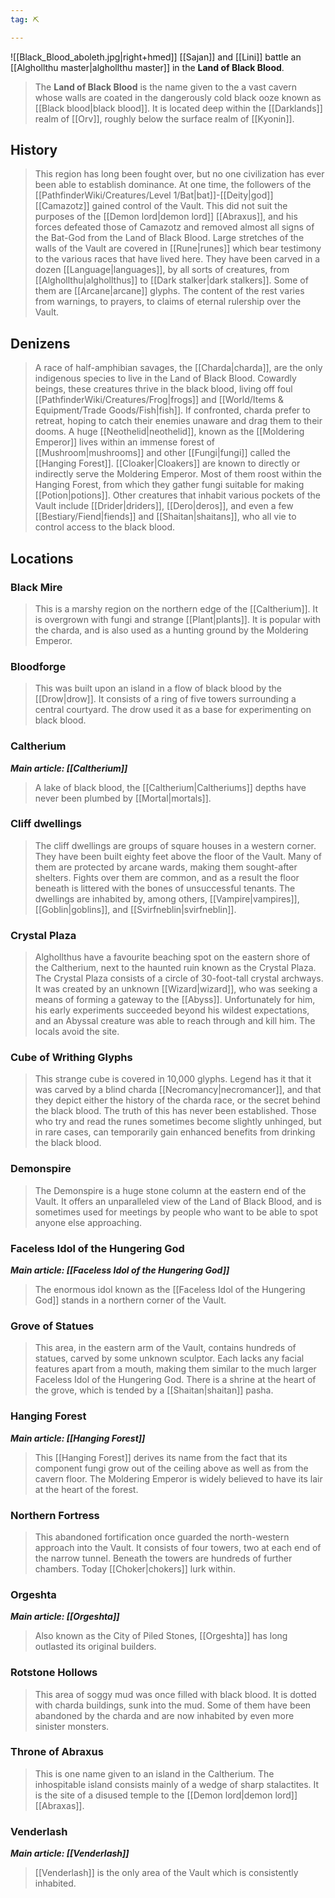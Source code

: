```yaml
---
tag: ⛏️

---
```

![[Black_Blood_aboleth.jpg|right+hmed]] 
 [[Sajan]] and [[Lini]] battle an [[Alghollthu master|alghollthu master]] in the **Land of Black Blood**.
> The **Land of Black Blood** is the name given to the a vast cavern whose walls are coated in the dangerously cold black ooze known as [[Black blood|black blood]]. It is located deep within the [[Darklands]] realm of [[Orv]], roughly below the surface realm of [[Kyonin]].



## History

> This region has long been fought over, but no one civilization has ever been able to establish dominance.
> At one time, the followers of the [[PathfinderWiki/Creatures/Level 1/Bat|bat]]-[[Deity|god]] [[Camazotz]] gained control of the Vault. This did not suit the purposes of the [[Demon lord|demon lord]] [[Abraxus]], and his forces defeated those of Camazotz and removed almost all signs of the Bat-God from the Land of Black Blood.
> Large stretches of the walls of the Vault are covered in [[Rune|runes]] which bear testimony to the various races that have lived here. They have been carved in a dozen [[Language|languages]], by all sorts of creatures, from [[Alghollthu|alghollthus]] to [[Dark stalker|dark stalkers]]. Some of them are [[Arcane|arcane]] glyphs. The content of the rest varies from warnings, to prayers, to claims of eternal rulership over the Vault.


## Denizens

> A race of half-amphibian savages, the [[Charda|charda]], are the only indigenous species to live in the Land of Black Blood. Cowardly beings, these creatures thrive in the black blood, living off foul [[PathfinderWiki/Creatures/Frog|frogs]] and [[World/Items & Equipment/Trade Goods/Fish|fish]]. If confronted, charda prefer to retreat, hoping to catch their enemies unaware and drag them to their dooms.
> A huge [[Neothelid|neothelid]], known as the [[Moldering Emperor]] lives within an immense forest of [[Mushroom|mushrooms]] and other [[Fungi|fungi]] called the [[Hanging Forest]].
> [[Cloaker|Cloakers]] are known to directly or indirectly serve the Moldering Emperor. Most of them roost within the Hanging Forest, from which they gather fungi suitable for making [[Potion|potions]].
> Other creatures that inhabit various pockets of the Vault include [[Drider|driders]], [[Dero|deros]], and even a few [[Bestiary/Fiend|fiends]] and [[Shaitan|shaitans]], who all vie to control access to the black blood.


## Locations


### Black Mire

> This is a marshy region on the northern edge of the [[Caltherium]]. It is overgrown with fungi and strange [[Plant|plants]]. It is popular with the charda, and is also used as a hunting ground by the Moldering Emperor.


### Bloodforge

> This was built upon an island in a flow of black blood by the [[Drow|drow]]. It consists of a ring of five towers surrounding a central courtyard. The drow used it as a base for experimenting on black blood.


### Caltherium

***Main article: [[Caltherium]]***
> A lake of black blood, the [[Caltherium|Caltheriums]] depths have never been plumbed by [[Mortal|mortals]].


### Cliff dwellings

> The cliff dwellings are groups of square houses in a western corner. They have been built eighty feet above the floor of the Vault. Many of them are protected by arcane wards, making them sought-after shelters. Fights over them are common, and as a result the floor beneath is littered with the bones of unsuccessful tenants. The dwellings are inhabited by, among others, [[Vampire|vampires]], [[Goblin|goblins]], and [[Svirfneblin|svirfneblin]].


### Crystal Plaza

> Alghollthus have a favourite beaching spot on the eastern shore of the Caltherium, next to the haunted ruin known as the Crystal Plaza. The Crystal Plaza consists of a circle of 30-foot-tall crystal archways. It was created by an unknown [[Wizard|wizard]], who was seeking a means of forming a gateway to the [[Abyss]]. Unfortunately for him, his early experiments succeeded beyond his wildest expectations, and an Abyssal creature was able to reach through and kill him. The locals avoid the site.


### Cube of Writhing Glyphs

> This strange cube is covered in 10,000 glyphs. Legend has it that it was carved by a blind charda [[Necromancy|necromancer]], and that they depict either the history of the charda race, or the secret behind the black blood. The truth of this has never been established. Those who try and read the runes sometimes become slightly unhinged, but in rare cases, can temporarily gain enhanced benefits from drinking the black blood.


### Demonspire

> The Demonspire is a huge stone column at the eastern end of the Vault. It offers an unparalleled view of the Land of Black Blood, and is sometimes used for meetings by people who want to be able to spot anyone else approaching.


### Faceless Idol of the Hungering God

***Main article: [[Faceless Idol of the Hungering God]]***
> The enormous idol known as the [[Faceless Idol of the Hungering God]] stands in a northern corner of the Vault.


### Grove of Statues

> This area, in the eastern arm of the Vault, contains hundreds of statues, carved by some unknown sculptor. Each lacks any facial features apart from a mouth, making them similar to the much larger Faceless Idol of the Hungering God. There is a shrine at the heart of the grove, which is tended by a [[Shaitan|shaitan]] pasha.


### Hanging Forest

***Main article: [[Hanging Forest]]***
> This [[Hanging Forest]] derives its name from the fact that its component fungi grow out of the ceiling above as well as from the cavern floor. The Moldering Emperor is widely believed to have its lair at the heart of the forest.


### Northern Fortress

> This abandoned fortification once guarded the north-western approach into the Vault. It consists of four towers, two at each end of the narrow tunnel. Beneath the towers are hundreds of further chambers. Today [[Choker|chokers]] lurk within.


### Orgeshta

***Main article: [[Orgeshta]]***
> Also known as the City of Piled Stones, [[Orgeshta]] has long outlasted its original builders.


### Rotstone Hollows

> This area of soggy mud was once filled with black blood. It is dotted with charda buildings, sunk into the mud. Some of them have been abandoned by the charda and are now inhabited by even more sinister monsters.


### Throne of Abraxus

> This is one name given to an island in the Caltherium. The inhospitable island consists mainly of a wedge of sharp stalactites. It is the site of a disused temple to the [[Demon lord|demon lord]] [[Abraxas]].


### Venderlash

***Main article: [[Venderlash]]***
> [[Venderlash]] is the only area of the Vault which is consistently inhabited.








